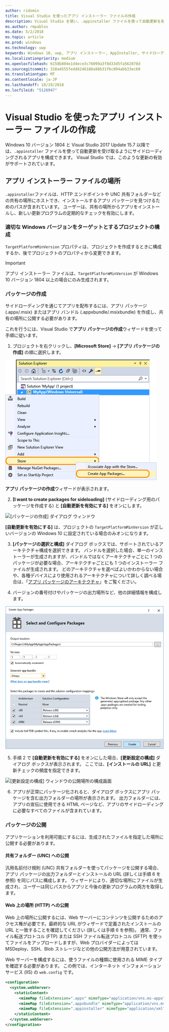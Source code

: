 ```yaml
---
author: ridomin
title: Visual Studio を使ったアプリ インストーラー ファイルの作成
description: Visual Studio を使い、.appinstaller ファイルを使って自動更新を有効にする方法について説明します。
ms.author: rmpablos
ms.date: 5/2/2018
ms.topic: article
ms.prod: windows
ms.technology: uwp
keywords: Windows 10, uwp, アプリ インストーラー, AppInstaller, サイドローディング
ms.localizationpriority: medium
ms.openlocfilehash: 6158b804e1d4ece3c76099a3f8d33d5fa562078d
ms.sourcegitcommit: 310a4555fedd4246188a98b31f6c094abb33ec60
ms.translationtype: MT
ms.contentlocale: ja-JP
ms.lasthandoff: 10/19/2018
ms.locfileid: "5126947"
---
```

# <a name="create-an-app-installer-file-with-visual-studio"></a>Visual Studio を使ったアプリ インストーラー ファイルの作成

Windows 10 バージョン 1804 と Visual Studio 2017 Update 15.7 以降では、`.appinstaller` ファイルを使って自動更新を受け取るようにサイドローディングされるアプリを構成できます。 Visual Studio では、このような更新の有効がサポートされています。

## <a name="app-installer-file-location"></a>アプリ インストーラー ファイルの場所
`.appinstaller`ファイルは、HTTP エンドポイントや UNC 共有フォルダーなどの共有の場所にホストでき、インストールするアプリ パッケージを見つけるためのパスが含まれています。 ユーザーは、共有の場所からアプリをインストールし、新しい更新プログラムの定期的なチェックを有効にします。 


### <a name="configure-the-project-to-target-the-correct-windows-version"></a>適切な Windows バージョンをターゲットとするプロジェクトの構成

`TargetPlatformMinVersion` プロパティは、プロジェクトを作成するときに構成するか、後でプロジェクトのプロパティから変更できます。 

>[!IMPORTANT]
> アプリ インストーラー ファイルは、`TargetPlatformMinVersion` が Windows 10 バージョン 1804 以上の場合にのみ生成されます。


### <a name="create-packages"></a>パッケージの作成

サイドローディングを通じてアプリを配布するには、アプリ パッケージ (.appx/.msix) またはアプリ バンドル (.appxbundle/.msixbundle) を作成し、共有の場所に公開する必要があります。

これを行うには、Visual Studio で**アプリ パッケージの作成**ウィザードを使って手順に従います。

1. プロジェクトを右クリックし、**[Microsoft Store]**  ->  **[アプリ パッケージの作成]** の順に選択します。  

![コンテキスト メニューと [アプリ パッケージの作成] へのナビゲーション](images/packaging-screen2.jpg)   

**アプリ パッケージの作成**ウィザードが表示されます。

2. **[I want to create packages for sideloading]** (サイドローディング用のパッケージを作成する) と **[自動更新を有効にする]** をオンにします。  

![[パッケージの作成] ダイアログ ウィンドウ](images/select-sideloading.png)  

**[自動更新を有効にする]** は、プロジェクトの `TargetPlatformMinVersion` が正しいバージョンの Windows 10 に設定されている場合のみオンになります。

3. **[パッケージの選択と構成]** ダイアログ ボックスでは、サポートされているアーキテクチャ構成を選択できます。 バンドルを選択した場合、単一のインストーラーが生成されますが、バンドルではなくアーキテクチャごとに 1 つのパッケージが必要な場合、アーキテクチャごとにも 1 つのインストーラー ファイルが生成されます。  どのアーキテクチャを選べばよいかわからない場合や、各種デバイスにより使用されるアーキテクチャについて詳しく調べる場合は、「[アプリ パッケージのアーキテクチャ](device-architecture.md)」をご覧ください。

4. バージョンの番号付けやパッケージの出力場所など、他の詳細情報を構成します。

![[アプリ パッケージの作成] ウィンドウのパッケージ構成画面](images/packaging-screen5.jpg)  

5. 手順 2 で **[自動更新を有効にする]** をオンにした場合、**[更新設定の構成]** ダイアログ ボックスが表示されます。 ここでは、**[インストールの URL]** と更新チェックの頻度を指定できます。

![[更新設定の構成] ウィンドウの公開場所の構成画面](images/sideloading-screen.png)  

6. アプリが正常にパッケージ化されると、ダイアログ ボックスにアプリ パッケージを含む出力フォルダーの場所が表示されます。 出力フォルダーには、アプリの宣伝に使用できる HTML ページなど、アプリのサイドローディングに必要なすべてのファイルが含まれています。

### <a name="publish-packages"></a>パッケージの公開

アプリケーションを利用可能にするには、生成されたファイルを指定した場所に公開する必要があります。

#### <a name="publish-to-shared-folders-unc"></a>共有フォルダー (UNC) への公開

汎用名前付け規則 (UNC) 共有フォルダーを使ってパッケージを公開する場合、アプリ パッケージの出力フォルダーとインストールの URL (詳しくは手順 6 を参照) を同じパスに構成します。 ウィザードにより、適切な場所にファイルが生成され、ユーザーは同じパスからアプリと今後の更新プログラムの両方を取得します。

#### <a name="publish-to-a-web-location-http"></a>Web 上の場所 (HTTP) への公開

Web 上の場所に公開するには、Web サーバーにコンテンツを公開するためのアクセス権が必要です。最終的な URL がウィザードで定義されたインストールの URL と一致することを確認してください (詳しくは手順 6 を参照)。 通常、ファイル転送プロトコル (FTP) または SSH ファイル転送プロトコル (SFTP) を使ってファイルをアップロードしますが、Web プロバイダーによっては MSDeploy、SSH、Blob ストレージなどの他の公開方法が用意されています。

Web サーバーを構成するには、使うファイルの種類に使用される MIME タイプを確認する必要があります。 この例では、インターネット インフォメーション サービス (IIS) の `web.config` です。

```xml
<configuration>
  <system.webServer>
    <staticContent>
      <mimeMap fileExtension=".appx" mimeType="application/vns.ms-appx" />
      <mimeMap fileExtension=".appxbundle" mimeType="application/vns.ms-appx" />
      <mimeMap fileExtension=".appinstaller" mimeType="application/xml" />
    </staticContent>  
  </system.webServer>  
</configuration>
```




















